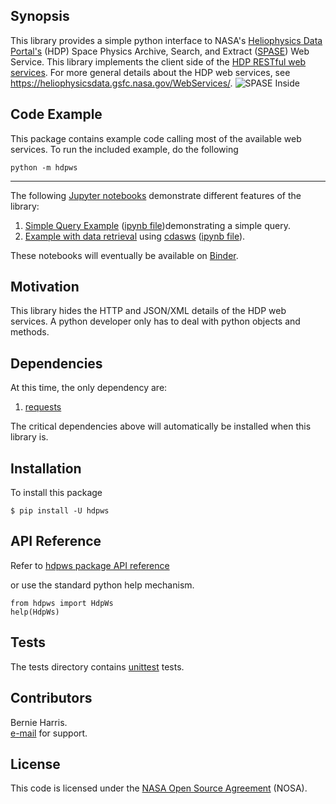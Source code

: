 
## Synopsis

This library provides a simple python interface to 
NASA's [Heliophysics Data Portal's](https://heliophysicsdata.gsfc.nasa.gov/)
(HDP) Space Physics Archive, Search, and Extract 
([SPASE](https://spase-group.org/)) Web Service.  This library implements 
the client side of the 
[HDP RESTful web services](https://heliophysicsdata.gsfc.nasa.gov/WebServices/).
For more general details about the HDP web services, see
https://heliophysicsdata.gsfc.nasa.gov/WebServices/.
![SPASE Inside](https://spase-group.org/assets/images/spase-inside.png)

## Code Example

This package contains example code calling most of the available web services.
To run the included example, do the following

    python -m hdpws

---

The following [Jupyter notebooks](https://jupyter.org/) demonstrate
different features of the library:
1. [Simple Query Example](https://heliophysicsdata.gsfc.nasa.gov/WebServices/jupyter/HdpWsExample.html) ([ipynb file](https://heliophysicsdata.gsfc.nasa.gov/WebServices/jupyter/HdpWsExample.ipynb))demonstrating a simple query.
2. [Example with data retrieval](https://heliophysicsdata.gsfc.nasa.gov/WebServices/jupyter/HdpWsExampleWithCdasWs.html) using [cdasws](https://pypi.org/project/cdasws/) ([ipynb file](https://heliophysicsdata.gsfc.nasa.gov/WebServices/jupyter/HdpWsExampleWithCdasWs.ipynb)).

These notebooks will eventually be available on 
[Binder](https://mybinder.org/v2/gh/berniegsfc/hdpws-notebooks/main).

## Motivation

This library hides the HTTP and JSON/XML details of the HDP web 
services. A python developer only has to deal with python objects and 
methods.

## Dependencies

At this time, the only dependency are:
1. [requests](https://pypi.org/project/requests/)

The critical dependencies above will automatically be installed when this 
library is.

## Installation

To install this package

    $ pip install -U hdpws

## API Reference

Refer to
[hdpws package API reference](https://heliophysicsdata.gsfc.nasa.gov/WebServices/py/hdpws/index.html)

or use the standard python help mechanism.

    from hdpws import HdpWs
    help(HdpWs)

## Tests

The tests directory contains 
[unittest](https://docs.python.org/3/library/unittest.html)
tests.

## Contributors

Bernie Harris.  
[e-mail](mailto:NASA-SPDF-Support@nasa.onmicrosoft.com) for support.

## License

This code is licensed under the 
[NASA Open Source Agreement](https://cdaweb.gsfc.nasa.gov/WebServices/NASA_Open_Source_Agreement_1.3.txt) (NOSA).
